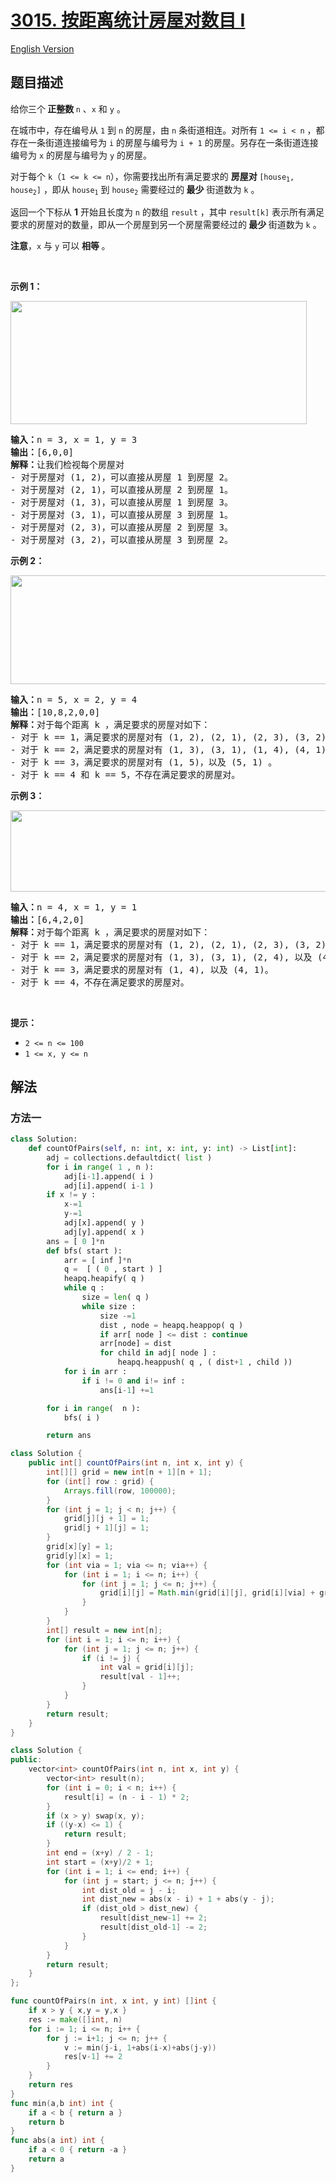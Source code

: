 # [3015. 按距离统计房屋对数目 I](https://leetcode.cn/problems/count-the-number-of-houses-at-a-certain-distance-i)

[English Version](/solution/3000-3099/3015.Count%20the%20Number%20of%20Houses%20at%20a%20Certain%20Distance%20I/README_EN.md)

## 题目描述

<!-- 这里写题目描述 -->

<p>给你三个<strong> 正整数 </strong><code>n</code> 、<code>x</code> 和 <code>y</code> 。</p>

<p>在城市中，存在编号从 <code>1</code> 到 <code>n</code> 的房屋，由 <code>n</code> 条街道相连。对所有 <code>1 &lt;= i &lt; n</code> ，都存在一条街道连接编号为 <code>i</code> 的房屋与编号为 <code>i + 1</code> 的房屋。另存在一条街道连接编号为 <code>x</code> 的房屋与编号为 <code>y</code> 的房屋。</p>

<p>对于每个 <code>k</code>（<code>1 &lt;= k &lt;= n</code>），你需要找出所有满足要求的 <strong>房屋对 </strong><code>[house<sub>1</sub>, house<sub>2</sub>]</code> ，即从 <code>house<sub>1</sub></code> 到 <code>house<sub>2</sub></code> 需要经过的<strong> 最少</strong> 街道数为 <code>k</code> 。</p>

<p>返回一个下标从 <strong>1</strong> 开始且长度为 <code>n</code> 的数组 <code>result</code> ，其中 <code>result[k]</code> 表示所有满足要求的房屋对的数量，即从一个房屋到另一个房屋需要经过的<strong> 最少 </strong>街道数为 <code>k</code> 。</p>

<p><strong>注意</strong>，<code>x</code> 与 <code>y</code> 可以 <strong>相等 </strong>。</p>

<p>&nbsp;</p>

<p><strong class="example">示例 1：</strong></p>
<img alt="" src="https://fastly.jsdelivr.net/gh/doocs/leetcode@main/solution/3000-3099/3015.Count%20the%20Number%20of%20Houses%20at%20a%20Certain%20Distance%20I/images/example2.png" style="width: 474px; height: 197px;" />
<pre>
<strong>输入：</strong>n = 3, x = 1, y = 3
<strong>输出：</strong>[6,0,0]
<strong>解释：</strong>让我们检视每个房屋对
- 对于房屋对 (1, 2)，可以直接从房屋 1 到房屋 2。
- 对于房屋对 (2, 1)，可以直接从房屋 2 到房屋 1。
- 对于房屋对 (1, 3)，可以直接从房屋 1 到房屋 3。
- 对于房屋对 (3, 1)，可以直接从房屋 3 到房屋 1。
- 对于房屋对 (2, 3)，可以直接从房屋 2 到房屋 3。
- 对于房屋对 (3, 2)，可以直接从房屋 3 到房屋 2。
</pre>

<p><strong class="example">示例 2：</strong></p>
<img alt="" src="https://fastly.jsdelivr.net/gh/doocs/leetcode@main/solution/3000-3099/3015.Count%20the%20Number%20of%20Houses%20at%20a%20Certain%20Distance%20I/images/example3.png" style="width: 668px; height: 174px;" />
<pre>
<strong>输入：</strong>n = 5, x = 2, y = 4
<strong>输出：</strong>[10,8,2,0,0]
<strong>解释：</strong>对于每个距离 k ，满足要求的房屋对如下：
- 对于 k == 1，满足要求的房屋对有 (1, 2), (2, 1), (2, 3), (3, 2), (2, 4), (4, 2), (3, 4), (4, 3), (4, 5), 以及 (5, 4)。
- 对于 k == 2，满足要求的房屋对有 (1, 3), (3, 1), (1, 4), (4, 1), (2, 5), (5, 2), (3, 5), 以及 (5, 3)。
- 对于 k == 3，满足要求的房屋对有 (1, 5)，以及 (5, 1) 。
- 对于 k == 4 和 k == 5，不存在满足要求的房屋对。
</pre>

<p><strong>示例 3：</strong></p>
<img alt="" src="https://fastly.jsdelivr.net/gh/doocs/leetcode@main/solution/3000-3099/3015.Count%20the%20Number%20of%20Houses%20at%20a%20Certain%20Distance%20I/images/example5.png" style="width: 544px; height: 130px;" />
<pre>
<strong>输入：</strong>n = 4, x = 1, y = 1
<strong>输出：</strong>[6,4,2,0]
<strong>解释：</strong>对于每个距离 k ，满足要求的房屋对如下：
- 对于 k == 1，满足要求的房屋对有 (1, 2), (2, 1), (2, 3), (3, 2), (3, 4), 以及 (4, 3)。
- 对于 k == 2，满足要求的房屋对有 (1, 3), (3, 1), (2, 4), 以及 (4, 2)。
- 对于 k == 3，满足要求的房屋对有 (1, 4), 以及 (4, 1)。
- 对于 k == 4，不存在满足要求的房屋对。
</pre>

<p>&nbsp;</p>

<p><strong>提示：</strong></p>

<ul>
	<li><code>2 &lt;= n &lt;= 100</code></li>
	<li><code>1 &lt;= x, y &lt;= n</code></li>
</ul>

## 解法

### 方法一

<!-- tabs:start -->

```python
class Solution:
    def countOfPairs(self, n: int, x: int, y: int) -> List[int]:
        adj = collections.defaultdict( list )
        for i in range( 1 , n ):
            adj[i-1].append( i )
            adj[i].append( i-1 )
        if x != y :
            x-=1
            y-=1
            adj[x].append( y )
            adj[y].append( x )
        ans = [ 0 ]*n
        def bfs( start ):
            arr = [ inf ]*n
            q =  [ ( 0 , start ) ]
            heapq.heapify( q )
            while q :
                size = len( q )
                while size :
                    size -=1
                    dist , node = heapq.heappop( q )
                    if arr[ node ] <= dist : continue
                    arr[node] = dist
                    for child in adj[ node ] :
                        heapq.heappush( q , ( dist+1 , child ))
            for i in arr :
                if i != 0 and i!= inf :
                    ans[i-1] +=1

        for i in range(  n ):
            bfs( i )

        return ans
```

```java
class Solution {
    public int[] countOfPairs(int n, int x, int y) {
        int[][] grid = new int[n + 1][n + 1];
        for (int[] row : grid) {
            Arrays.fill(row, 100000);
        }
        for (int j = 1; j < n; j++) {
            grid[j][j + 1] = 1;
            grid[j + 1][j] = 1;
        }
        grid[x][y] = 1;
        grid[y][x] = 1;
        for (int via = 1; via <= n; via++) {
            for (int i = 1; i <= n; i++) {
                for (int j = 1; j <= n; j++) {
                    grid[i][j] = Math.min(grid[i][j], grid[i][via] + grid[via][j]);
                }
            }
        }
        int[] result = new int[n];
        for (int i = 1; i <= n; i++) {
            for (int j = 1; j <= n; j++) {
                if (i != j) {
                    int val = grid[i][j];
                    result[val - 1]++;
                }
            }
        }
        return result;
    }
}
```

```cpp
class Solution {
public:
    vector<int> countOfPairs(int n, int x, int y) {
        vector<int> result(n);
        for (int i = 0; i < n; i++) {
            result[i] = (n - i - 1) * 2;
        }
        if (x > y) swap(x, y);
        if ((y-x) <= 1) {
            return result;
        }
        int end = (x+y) / 2 - 1;
        int start = (x+y)/2 + 1;
        for (int i = 1; i <= end; i++) {
            for (int j = start; j <= n; j++) {
                int dist_old = j - i;
                int dist_new = abs(x - i) + 1 + abs(y - j);
                if (dist_old > dist_new) {
                    result[dist_new-1] += 2;
                    result[dist_old-1] -= 2;
                }
            }
        }
        return result;
    }
};
```

```go
func countOfPairs(n int, x int, y int) []int {
    if x > y { x,y = y,x }
    res := make([]int, n)
    for i := 1; i <= n; i++ {
        for j := i+1; j <= n; j++ {
            v := min(j-i, 1+abs(i-x)+abs(j-y))
            res[v-1] += 2
        }
    }
    return res
}
func min(a,b int) int {
    if a < b { return a }
    return b
}
func abs(a int) int {
    if a < 0 { return -a }
    return a
}
```

<!-- tabs:end -->

<!-- end -->
